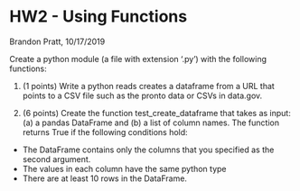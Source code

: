# HW2 - Using Functions
Brandon Pratt, 10/17/2019

Create a python module (a file with extension ‘.py’) with the following functions:

1. (1 points) Write a python reads creates a dataframe from a URL that points to a CSV file such as the pronto data or CSVs in data.gov.

1. (6 points) Create the function test_create_dataframe that takes as input: (a) a pandas DataFrame and (b) a list of column names. The function returns True if the following conditions hold:

  - The DataFrame contains only the columns that you specified as the second argument.
  - The values in each column have the same python type
  - There are at least 10 rows in the DataFrame.
